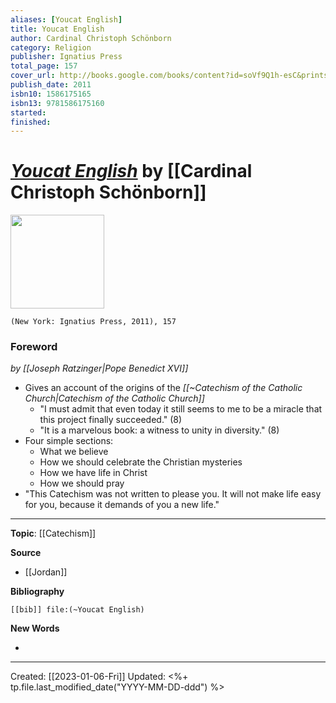 ```yaml
---
aliases: [Youcat English]
title: Youcat English
author: Cardinal Christoph Schönborn
category: Religion
publisher: Ignatius Press
total_page: 157
cover_url: http://books.google.com/books/content?id=soVf9Q1h-esC&printsec=frontcover&img=1&zoom=1&edge=curl&source=gbs_api
publish_date: 2011
isbn10: 1586175165
isbn13: 9781586175160
started: 
finished: 
---
```

# *[Youcat English](https://ignatius.com/youcat-ycatp/)* by [[Cardinal Christoph Schönborn]]

<img src="https://cdn11.bigcommerce.com/s-cvc90x9929/images/stencil/640w/products/2757/2917/YCATP_r__70813.1617024730.jpg?c=1" width=150>

`(New York: Ignatius Press, 2011), 157`

### Foreword
*by [[Joseph Ratzinger|Pope Benedict XVI]]*
- Gives an account of the origins of the *[[~Catechism of the Catholic Church|Catechism of the Catholic Church]]*
	- "I must admit that even today it still seems to me to be a miracle that this project finally succeeded." (8)
	- "It is a marvelous book: a witness to unity in diversity." (8)
- Four simple sections:
	- What we believe
	- How we should celebrate the Christian mysteries 
	- How we have life in Christ 
	- How we should pray 
- "This Catechism was not written to please you. It will not make life easy for you, because it demands of you a new life." 

--- 
**Topic**: [[Catechism]]

**Source**
- [[Jordan]]


**Bibliography**

```query
[[bib]] file:(~Youcat English)
```
 

**New Words**

- 

---
Created: [[2023-01-06-Fri]]
Updated: <%+ tp.file.last_modified_date("YYYY-MM-DD-ddd") %>
